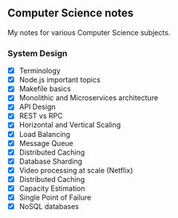 ## Computer Science notes

My notes for various Computer Science subjects.
### System Design

- [x] Terminology  
- [x] Node.js important topics
- [x] Makefile basics
- [x] Monolithic and Microservices architecture
- [x] API Design
- [x] REST vs RPC
- [x] Horizontal and Vertical Scaling
- [x] Load Balancing
- [x] Message Queue
- [x] Distributed Caching
- [x] Database Sharding
- [x] Video processing at scale (Netflix)
- [x] Distributed Caching
- [x] Capacity Estimation
- [x] Single Point of Failure
- [x] NoSQL databases